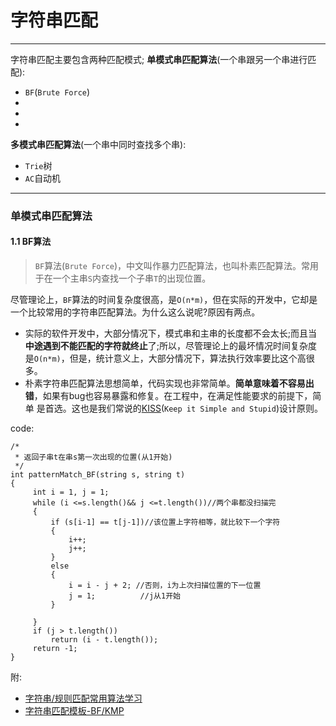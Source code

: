 # 字符串匹配
---
字符串匹配主要包含两种匹配模式;
**单模式串匹配算法**(一个串跟另一个串进行匹配):
* `BF`(`Brute Force`)
*
*
*

**多模式串匹配算法**(一个串中同时查找多个串):
* `Trie`树
* `AC`自动机

---

### 单模式串匹配算法
#### 1.1 BF算法
> `BF`算法(`Brute Force`)，中文叫作暴力匹配算法，也叫朴素匹配算法。常用于在一个主串`S`内查找一个子串`T`的出现位置。

尽管理论上，`BF`算法的时间复杂度很高，是`O(n*m)`，但在实际的开发中，它却是一个比较常用的字符串匹配算法。为什么这么说呢?原因有两点。
* 实际的软件开发中，大部分情况下，模式串和主串的长度都不会太长;而且当**中途遇到不能匹配的字符就终止**了;所以，尽管理论上的最坏情况时间复杂度是`O(n*m)`，但是，统计意义上，大部分情况下，算法执行效率要比这个高很多。
* 朴素字符串匹配算法思想简单，代码实现也非常简单。**简单意味着不容易出错**，如果有bug也容易暴露和修复。在工程中，在满足性能要求的前提下，简单 是首选。这也是我们常说的[KISS](https://baike.baidu.com/item/KISS%E5%8E%9F%E5%88%99/3242383?fr=aladdin)(`Keep it Simple and Stupid`)设计原则。

code:
```
/*
 * 返回子串t在串s第一次出现的位置(从1开始)
 */
int patternMatch_BF(string s, string t)
{
     int i = 1, j = 1;
     while (i <=s.length()&& j <=t.length())//两个串都没扫描完
     {
         if (s[i-1] == t[j-1])//该位置上字符相等，就比较下一个字符
         {
             i++;
             j++;
         }
         else
         {
             i = i - j + 2; //否则，i为上次扫描位置的下一位置
             j = 1;          //j从1开始
         }

     }
     if (j > t.length())
         return (i - t.length());
     return -1;
}
```

附:
* [字符串/规则匹配常用算法学习](https://www.cnblogs.com/mysky007/p/13089539.html)
* [字符串匹配模板-BF/KMP](https://www.cnblogs.com/Emcikem/p/11331323.html)
